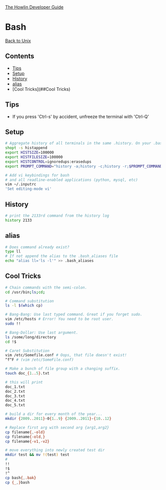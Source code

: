 [The Howlin Developer Guide](/index.md)



Bash
====

[Back to Unix](./index.md)


## Contents


- [Tips](##Tips)
- [Setup](##Setup)
- [History](##History)
- [alias](##alias)
- [Cool Tricks](##Cool Tricks)


## Tips


 * If you press 'Ctrl-s' by accident, unfreeze the terminal with 'Ctrl-Q'


## Setup


```bash
# Aggregate history of all terminals in the same .history. On your .bashrc
shopt -s histappend
export HISTSIZE=100000
export HISTFILESIZE=100000
export HISTCONTROL=ignoredups:erasedups
export PROMPT_COMMAND="history -a;history -c;history -r;$PROMPT_COMMAND"

# Add vi keybindings for bash 
# and all readline-enabled applications (python, mysql, etc)
vim ~/.inputrc
'Set editing-mode vi'
```


## History


```bash
# print the 2133rd command from the history log
history 2133 
```


## alias


```bash
# Does command already exist?
type ll
# If not append the alias to the .bash_aliases file
echo "alias ll='ls -l'" >> .bash_aliases
```


## Cool Tricks


```bash
# Chain commands with the semi-colon.
cd /usr/bin;ls;cd;

# Command substitution
ls -l $(which cp)

# Bang-Bang: Use last typed command. Great if you forget sudo.
vim /etc/hosts # Error! You need to be root user.
sudo !!

# Bang-Dollar: Use last argument.
ls /some/long/directory
cd !$

# Caret Substitution
vim /etc/Somefile.conf # Oops, that file doesn't exist!
^f^F # (vim /etc/SomeFile.conf)

# Make a bunch of file group with a changing suffix.
touch doc_{1..5}.txt

# this will print
doc_1.txt
doc_2.txt
doc_3.txt
doc_4.txt
doc_5.txt

# build a dir for every month of the year...
mkdir {2009..2011}-0{1..9} {2009..2011}-{10..12}

# Replace first arg with second arg {arg1,arg2}
cp filename{,-old}
cp filename{-old,}
cp filename{-v1,-v2}

```




```bash
# move everything into newly created test dir
mkdir test && mv !(test) test
# 
!!
!$
!^
cp bash{,.bak}
cp {_,}bash
```
